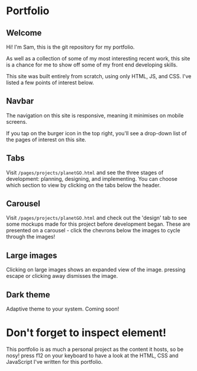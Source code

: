 # Portfolio
## Welcome
Hi! I'm Sam, this is the git repository for my portfolio.

As well as a collection of some of my most interesting recent work, this site is a chance for me to show off some of my front end developing skills.

This site was built entirely from scratch, using only HTML, JS, and CSS. I've listed a few points of interest below.

## Navbar
The navigation on this site is responsive, meaning it minimises on mobile screens.

If you tap on the burger icon in the top right, you'll see a drop-down list of the pages of interest on this site. 

## Tabs
Visit `/pages/projects/planetGO.html` and see the three stages of development: planning, designing, and implementing. You can choose which section to view by clicking on the tabs below the header.

## Carousel
Visit `/pages/projects/planetGO.html` and check out the 'design' tab to see some mockups made for this project before development began. These are presented on a carousel - click the chevrons below the images to cycle through the images!

## Large images
Clicking on large images shows an expanded view of the image. pressing escape or clicking away dismisses the image.

## Dark theme
Adaptive theme to your system. Coming soon!

# Don't forget to inspect element!
This portfolio is as much a personal project as the content it hosts, so be nosy! press f12 on your keyboard to have a look at the HTML, CSS and JavaScript I've written for this portfolio.